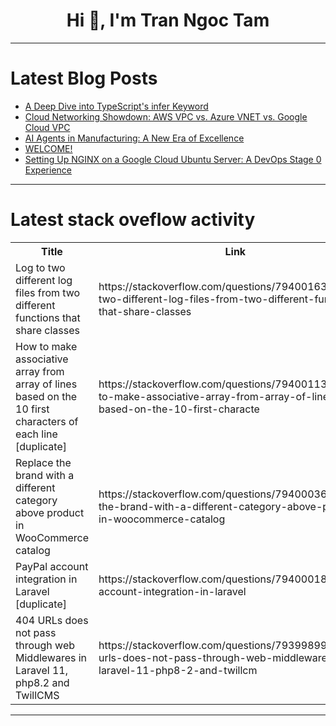 <h1 align="center">Hi 👋, I'm Tran Ngoc Tam</h1>

---

# Latest Blog Posts 
<!-- BLOG-POST-LIST:START -->
- [A Deep Dive into TypeScript&#39;s infer Keyword](https://dev.to/leapcell/a-deep-dive-into-typescripts-infer-keyword-1o4b)
- [Cloud Networking Showdown: AWS VPC vs. Azure VNET vs. Google Cloud VPC](https://dev.to/shreya111111/cloud-networking-showdown-aws-vpc-vs-azure-vnet-vs-google-cloud-vpc-5e61)
- [AI Agents in Manufacturing: A New Era of Excellence](https://dev.to/brucewayne12/ai-agents-in-manufacturing-a-new-era-of-excellence-43d9)
- [WELCOME!](https://dev.to/jayani-n/welcome-nng)
- [Setting Up NGINX on a Google Cloud Ubuntu Server: A DevOps Stage 0 Experience](https://dev.to/salakonba/setting-up-nginx-on-a-google-cloud-ubuntu-server-a-devops-stage-0-experience-4fbc)
<!-- BLOG-POST-LIST:END -->

---

# Latest stack oveflow activity
<table>
  <tr><th>Title</th><th>Link</th></tr>
  <!-- STACKOVERFLOW:START --><tr><td>Log to two different log files from two different functions that share classes</td><td>https://stackoverflow.com/questions/79400163/log-to-two-different-log-files-from-two-different-functions-that-share-classes</td></tr><tr><td>How to make associative array from array of lines based on the 10 first characters of each line [duplicate]</td><td>https://stackoverflow.com/questions/79400113/how-to-make-associative-array-from-array-of-lines-based-on-the-10-first-characte</td></tr><tr><td>Replace the brand with a different category above product in WooCommerce catalog</td><td>https://stackoverflow.com/questions/79400036/replace-the-brand-with-a-different-category-above-product-in-woocommerce-catalog</td></tr><tr><td>PayPal account integration in Laravel [duplicate]</td><td>https://stackoverflow.com/questions/79400018/paypal-account-integration-in-laravel</td></tr><tr><td>404 URLs does not pass through web Middlewares in Laravel 11, php8.2 and TwillCMS</td><td>https://stackoverflow.com/questions/79399899/404-urls-does-not-pass-through-web-middlewares-in-laravel-11-php8-2-and-twillcm</td></tr><!-- STACKOVERFLOW:END -->
</table>

---


